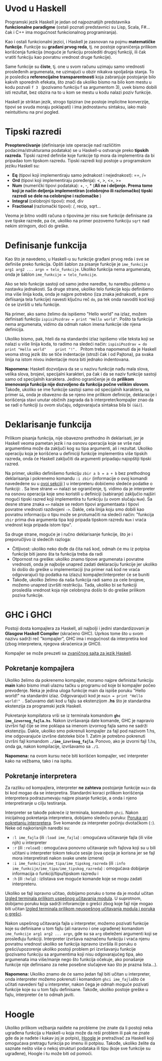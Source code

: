# Uvod u Haskell

Programski jezik Haskell je jedan od najpoznatijih predstavnika <b>funkcionalne paradigme</b> (ostali poznati predstavnici su Lisp, Scala, F#... čak i C++ ima mogućnost funkcionalnog programiranja).

Kao i ostali funkcionalni jezici, i Haskell je zasnovan na pojmu <b> matematičke funkcije</b>. Funkcije su <b>građani prvog reda</b>, tj. ne postoje ograničenja prilikom korišćenja funkcija (moguće je funkciju proslediti drugoj funkciji, ili čak vratiti funkciju kao povratnu vrednost druge funkcije). 

Same funkcije su <b>čiste</b>, tj. one u svom računu uzimaju samo vrednosti prosleđenih argumenata, ne uzimajući u obzir nikakva spoljašnja stanja. To je posledica <b>referencijalne transparentnosti</b>  koja zabranjuje postojanje bilo kakvih sporednih efekata, što znači da ukoliko bismo na bilo kom mestu u kodu pozvali `f 3 ` (pozivamo funkciju f sa argumentom 3), uvek bismo dobili isti rezultat, bez obzira na to u kom se mestu u kodu nalazi poziv funkcije.  

Haskell je striktan jezik, strogo tipiziran (ne postoje implicitne konverzije, tipovi se svuda moraju poklapati) i ima jednostavnu sintaksu, iako malo neintuitivnu na prvi pogled.

# Tipski razredi

<b>Preopterećivanje</b> (definisanje iste operacije nad različitim podacima/strukturama podataka) se u Haskell-u ostvaruje preko <b>tipskih razreda</b>. Tipski razred definiše koje funkcije tip mora da implementira da bi pripadao tom tipskom razredu. Tipski razredi koji postoje u programskom jeziku Haskell su:

- <b>Eq</b> (tipovi koji implementiraju samo jednakost i nejednakost): ==, /= 
- <b>Ord</b> (tipovi koji implementiraju poređenja): <, >, <=, >=
- <b>Num</b> (numerički tipovi podataka): +, -, * (<b>Ali ne i deljenje. Prema tome koji je način deljenja implementiran (celobrojno ili razlomačko) tipski razredi se dele na celobrojne i razlomačke  </b>)
- <b> Integral </b> (celobrojni tipovi): mod, div 
- <b> Fractional </b> (razlomački tipovi): /, recip, sqrt...

Veoma je bitno voditi računa o tipovima jer nisu sve funkcije definisane za sve tipske razrede, pa će, ukoliko na primer pozovemo funkciju `sqrt` nad nekim stringom, doći do greške.

# Definisanje funkcija

Kao što je navedeno, u Haskell-u su funkcije građani prvog reda i sve se definiše preko funkcija. Opšti šablon za pisanje funkcije je `ime_funkcije arg1 arg2 ... argn = telo_funkcije`. Ukoliko funkcija nema argumenata, onda je šablon `ime_funkcije = telo_funkcije`.  

Ako se telo funkcije sastoji od samo jedne naredbe, tu naredbu pišemo u nastavku jednakosti. Sa druge strane, ukoliko telo funkcije koju definišemo ima više linija koda, onda je najpre potrebno (iza znaka jednakosti, a pre defiisanja tela funkcije) navesti  ključnu reč `do`, pa tek onda navoditi kod koji će se izvršiti u telu funkcije.

Na primer, ako samo želimo da ispišemo "Hello world" na izlaz, možem definisati funkciju `ispisiPozdrav = print "Hello world"`. Pošto ta funkcija nema argumenata, vidimo da odmah nakon imena funkcije ide njena definicija. 

Ukoliko bismo, pak, hteli da na standardni izlaz ispišemo više teksta koji se nalazi u više linija koda, to radimo na sledeći način: 
 `ispisiPozdrav = do`
       &nbsp;&nbsp;&nbsp;&nbsp;  `print "Hello world" `
       &nbsp;&nbsp;&nbsp;&nbsp;  `print "!". ` Pritom treba napomenuti da je Haskell veoma strog jezik što se tiče indentacije (stroži čak i od Pajtona), pa svaka linija na istom nivou indentacije mora biti jednako indentovana. 

<b>Napomena:</b> Haskell dozvoljava da se u nazivu funkcije nađu mala slova, velika slova, brojevi, specijalni karakteri, pa čak i da se naziv funkcije sastoji samo od specijalnih karaktera. Jedino ograničenje je da <b>prilikom imenovanja funkcija nije dozvoljeno da funkcija počne velikim slovom</b>. Takođe, ukoliko se ime funkcije sastoji samo od specijalnih karaktera, na primer `&&`, onda je obavezno da se njeno ime prilikom definicije, deklaracije i korišćenja stavi unutar običnih zagrada da b interpreter/kompajler znao da se radi o funkciji (u ovom slučaju, odgovarajuća sintaksa bila bi `(&&)`). 
    
# Deklarisanje funkcija

Prilikom pisanja funkcija, nije obavezno prethodno ih deklarisati, jer je Haskell veoma pametan jezik i na osnovu operacija koje se vrše nad argumentima može da zaključi kog su tipa argumenti, ali i rezultat. Ukoliko operaciju koja je korišćena u definiciji funkcije implementira više tipskih razreda, onda će Haskell zaključiti da argumenti pripadaju najopštiji tipski razred. 

Na primer, ukoliko definišemo funkciju `zbir a b = a + b` bez prethodnog deklarisanja i pokrenemo komandu `:i zbir`  (informacije o ovoj komandi navededene su u [ovoj sekciji](#Pokretanje-interpretera)
) u interpreteru dobićemo sledeće podatke o funkciji: [](src/info.png) . Sa leve strane `=>` nalazi se ograničenje, tj. vidimo da je interpreter na osnovu operacija koje smo koristili u definiciji (sabiranje) zaključio najširi mogući tipski razred koji implementira tu funkciju (u ovom slučaju `Num`). Sa desne strane znaka `=>` nalaze se redom tipovi argumentaata i tipovi povratne vrednosti razdvojeni `->`.  Dakle, cela linija koju smo dobili kao povratnu informaciju o tipu može se protumačiti na sledeći način: "funkcija `zbir` prima dva argumenta tipa koji pripada tipskom razredu `Num` i vraća vrednost koja pripada istom tipu".

Sa druge strane, moguće je i ručno deklarisanje funkcije, što je i preporučljivo iz sledećih razloga:

- Čitljivost: ukoliko neko dođe da čita naš kod, odmah će mu iz potpisa funkcije biti jasno šta ta funkcija treba da radi
- Otpornost na greške: ukoliko znamo tipove argumenata i povratne vrednosti, onda je najbolje unapred zadati deklaraciju funkcije jer ukoliko bi došlo do greške u implementaciji (na primer naš kod ne vraća odgovarajući tip podatka na izlazu) kompajler/interpreter će se buniti
- Takođe, ukoilko želimo da naša funkcija radi samo za cele brojeve, možemo unapred izvršiti restrikciju. Tada, ukoliko bi se funkciji prosledila vrednost koja nije celobrojna došlo bi do greške prilikom poziva funkcije. 

# GHC i GHCI

Postoji dosta kompajlera za Haskell, ali najbolji i jedini standardizovani je <b>Glasgow Haskell Compiler</b> (skraćeno GHC).  Uprkos tome što u svom nazivu sadrži reč "kompajler", GHC ima i mogućnost da interpretira kod (zbog interpretera, njegova skraćenica je GHCI). 

Kompajler se može preuzeti sa [zvaničnog sajta za jezik Haskell](https://www.haskell.org/downloads/). 

## Pokretanje kompajlera

Ukoliko želimo da pokrenemo kompajler, moramo najpre definistai funkciju <b>main</b> kako bismo imali ulaznu tačku u programu od koje bi kompajler počeo prevođenje. Neka je jedina uloga funkcije main da ispiše poruku "Hello world!" na standardni izlaz. Odgovarajući kod je `main = print "Hello world!" `. Sačuvamo dati kod u fajlu sa ekstenzijom <b>.hs</b> što je standardna ekstenzija za programski jezik Haskell. 

Pokretanje kompilatora vrši se iz terminala komandom <b>`ghc ime_izvornog_fajla.hs`</b>. Nakon izvršavanja date komande, GHC je napravio izvršni fajl čije se ime poklapa sa imenom izvornog fajla samo ne sadrži ekstenziju. Dakle, ukoliko smo pokrenuli kompajler za fajl pod nazivom 1.hs, ime odgovarajuće izvršne datoteke biće 1. Zatim je potrebno pokrenuti izvršni fajl komandom <b>`./ime_izvršnog_fajla`</b>. Ponovo, ako je izvorni fajl 1.hs, onda ga, nakon kompilacije, izvršavamo sa `./1`.

<b>Napomena:</b> na ovom kursu neće biti korišćen kompajler, već interpreter kako na vežbama, tako i na ispitu. 

## Pokretanje interpretera

Za razliku od kompajlera, interpreter <b>ne zahteva</b> postojanje funkcije `main` da bi kod mogao da se interpretira.  Standardni koraci prilikom korišćenja interpretera podrazumevaju najpre pisanje funkcije, a onda i njeno interpretiranje u cilju testiranja. 

Interpreter se takođe pokreće iz terminala, komandom `ghci`.  Nakon inicijalnog pokretanja interpretera, dobijamo sledeću poruku: [Poruka pri pokretanju interpretera](src/info.png).
Sve komande za interpreter počinju dvotačkom (`:`).  Neke od najkorisnijih naredbi su:

- `:l ime_fajla` (ili `:load ime_fajla`) : omogućava učitavanje fajla (ili više njih) u interpreter 
- `:r` (ili `:reload`) : omogućava ponovno učitavanje svih fajlova koji su u bili učitani u interpreter tokom tekuće sesije (ova opcija je korisna jer se fajl mora interpretirati nakon svake unete izmene)
- `:i ime_funkcije/ime_tipa/ime_tipskog_razreda` (ili `:info ime_funkcije/ime_tipa/ime_tipskog_razreda`) : omogućava dobijanje informacija o funkciji/tipu/tipskom razredu i
- `:h` (ili `:help`) : izlistava sve moguće komande koje se mogu zadati interpreteru. 

Ukoliko se fajl ispravno učitao, dobijamo poruku o tome da je modul učitan [Izgled terminala prilikom uspešnog učitavanja modula](src/uspeh.png). U suprotnom, dobijamo poruku koja sadrži inforamcije o grešci zbog koje fajl nije mogao biti učitan [Izgled terminala prilikom neuspešnog učitavanja modula i poruka o grešci](src/greska.png).

Nakon uspešnog učitavanja fajla u interpreter, možemo pozivati funkcije koje su definisane u tom fajlu (ali naravno i one ugrađene) komandom `ime_funkcije arg1 arg2 ... argn`, gde su sa `arg` obeleženi argumenti koji se prosleđuju funkciji. Interpreter izvršava naznačenu funkciju i vraća njenu povratnu vrednost ukoliko se funkcija ispravno izvršila ili poruku o grešci/upozorenje ukoliko postoji problem pri izvršavanju funkcije (pozivamo funkciju sa argumentima koji nisu odgovarajućeg tipa, ako argumenata ima više/manje nego što funkcija očekuje, ako ponašanje funkcije nije definisano za neke posebne slučajeve kao što je prazna lista...). 

<b>Napomena:</b> Ukoliko znamo de će samo jedan fajl biti učitan u interpreter, onda interpreter možemo pokrenuti i komandom `ghci ime_fajla`što će učitati navedeni fajl u interpreter, nakon čega je odmah moguće pozivati funkcije koje su u tom fajlu definisane. Takođe, ukoliko postoje greške u fajlu, interpreter će to odmah javiti.

# Hoogle

Ukoliko prilikom vežbanja naiđete na probleme (ne znate da li postoji neka ugrađena funkcija u Haskell-u koja može da reši problem ili pak ne znate gde da je nađete i kakav joj je potpis), [Hoogle](https://hoogle.haskell.org/) je pretraživač za Haskell koji omogućava pretragu funkcija po imenu ili potpisu. Takođe, ukoliko želite da saznate nešto više o nekoj strukturi podataka ili tipu (koje sve funkcije su ugrađene), Hoogle i tu može biti od pomoći.